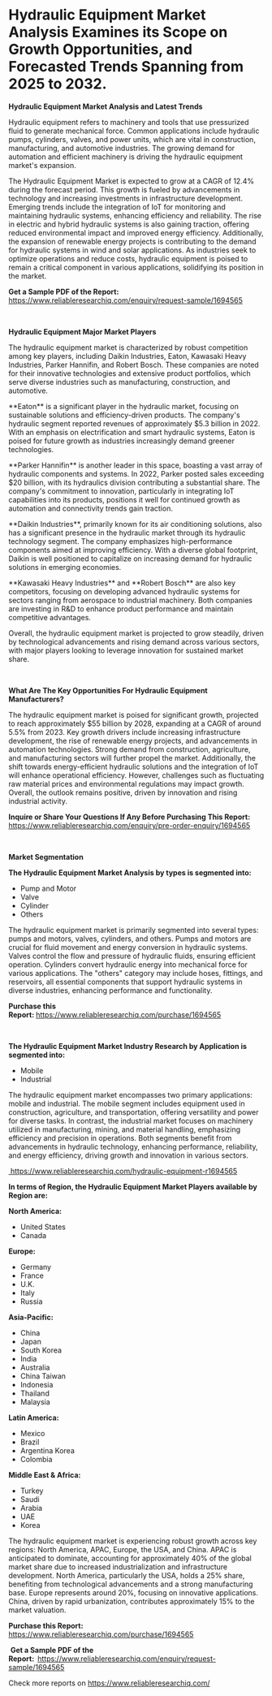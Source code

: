 <p><h1>Hydraulic Equipment Market Analysis Examines its Scope on Growth Opportunities, and Forecasted Trends Spanning from 2025 to 2032.</h1></p><p><strong>Hydraulic Equipment Market Analysis and Latest Trends</strong></p>
<p><p>Hydraulic equipment refers to machinery and tools that use pressurized fluid to generate mechanical force. Common applications include hydraulic pumps, cylinders, valves, and power units, which are vital in construction, manufacturing, and automotive industries. The growing demand for automation and efficient machinery is driving the hydraulic equipment market's expansion.</p><p>The Hydraulic Equipment Market is expected to grow at a CAGR of 12.4% during the forecast period. This growth is fueled by advancements in technology and increasing investments in infrastructure development. Emerging trends include the integration of IoT for monitoring and maintaining hydraulic systems, enhancing efficiency and reliability. The rise in electric and hybrid hydraulic systems is also gaining traction, offering reduced environmental impact and improved energy efficiency. Additionally, the expansion of renewable energy projects is contributing to the demand for hydraulic systems in wind and solar applications. As industries seek to optimize operations and reduce costs, hydraulic equipment is poised to remain a critical component in various applications, solidifying its position in the market.</p></p>
<p><strong>Get a Sample PDF of the Report:&nbsp;</strong> <a href="https://www.reliableresearchiq.com/enquiry/request-sample/1694565?utm_campaign=2132&utm_medium=2&utm_source=Github&utm_content=ia&utm_term=20022025&utm_id=hydraulic-equipment">https://www.reliableresearchiq.com/enquiry/request-sample/1694565</a></p>
<p>&nbsp;</p>
<p><strong>Hydraulic Equipment Major Market Players</strong></p>
<p><p>The hydraulic equipment market is characterized by robust competition among key players, including Daikin Industries, Eaton, Kawasaki Heavy Industries, Parker Hannifin, and Robert Bosch. These companies are noted for their innovative technologies and extensive product portfolios, which serve diverse industries such as manufacturing, construction, and automotive.</p><p>**Eaton** is a significant player in the hydraulic market, focusing on sustainable solutions and efficiency-driven products. The company's hydraulic segment reported revenues of approximately $5.3 billion in 2022. With an emphasis on electrification and smart hydraulic systems, Eaton is poised for future growth as industries increasingly demand greener technologies.</p><p>**Parker Hannifin** is another leader in this space, boasting a vast array of hydraulic components and systems. In 2022, Parker posted sales exceeding $20 billion, with its hydraulics division contributing a substantial share. The company's commitment to innovation, particularly in integrating IoT capabilities into its products, positions it well for continued growth as automation and connectivity trends gain traction.</p><p>**Daikin Industries**, primarily known for its air conditioning solutions, also has a significant presence in the hydraulic market through its hydraulic technology segment. The company emphasizes high-performance components aimed at improving efficiency. With a diverse global footprint, Daikin is well positioned to capitalize on increasing demand for hydraulic solutions in emerging economies.</p><p>**Kawasaki Heavy Industries** and **Robert Bosch** are also key competitors, focusing on developing advanced hydraulic systems for sectors ranging from aerospace to industrial machinery. Both companies are investing in R&D to enhance product performance and maintain competitive advantages.</p><p>Overall, the hydraulic equipment market is projected to grow steadily, driven by technological advancements and rising demand across various sectors, with major players looking to leverage innovation for sustained market share.</p></p>
<p>&nbsp;</p>
<p><strong>What Are The Key Opportunities For Hydraulic Equipment Manufacturers?</strong></p>
<p><p>The hydraulic equipment market is poised for significant growth, projected to reach approximately $55 billion by 2028, expanding at a CAGR of around 5.5% from 2023. Key growth drivers include increasing infrastructure development, the rise of renewable energy projects, and advancements in automation technologies. Strong demand from construction, agriculture, and manufacturing sectors will further propel the market. Additionally, the shift towards energy-efficient hydraulic solutions and the integration of IoT will enhance operational efficiency. However, challenges such as fluctuating raw material prices and environmental regulations may impact growth. Overall, the outlook remains positive, driven by innovation and rising industrial activity.</p></p>
<p><strong>Inquire or Share Your Questions If Any Before Purchasing This Report:</strong> <a href="https://www.reliableresearchiq.com/enquiry/pre-order-enquiry/1694565?utm_campaign=2132&utm_medium=2&utm_source=Github&utm_content=ia&utm_term=20022025&utm_id=hydraulic-equipment">https://www.reliableresearchiq.com/enquiry/pre-order-enquiry/1694565</a></p>
<p>&nbsp;</p>
<p><strong>Market Segmentation</strong></p>
<p><strong>The Hydraulic Equipment Market Analysis by types is segmented into:</strong></p>
<p><ul><li>Pump and Motor</li><li>Valve</li><li>Cylinder</li><li>Others</li></ul></p>
<p><p>The hydraulic equipment market is primarily segmented into several types: pumps and motors, valves, cylinders, and others. Pumps and motors are crucial for fluid movement and energy conversion in hydraulic systems. Valves control the flow and pressure of hydraulic fluids, ensuring efficient operation. Cylinders convert hydraulic energy into mechanical force for various applications. The "others" category may include hoses, fittings, and reservoirs, all essential components that support hydraulic systems in diverse industries, enhancing performance and functionality.</p></p>
<p><strong>Purchase this Report:&nbsp;</strong><a href="https://www.reliableresearchiq.com/purchase/1694565?utm_campaign=2132&utm_medium=2&utm_source=Github&utm_content=ia&utm_term=20022025&utm_id=hydraulic-equipment">https://www.reliableresearchiq.com/purchase/1694565</a></p>
<p>&nbsp;</p>
<p><strong>The Hydraulic Equipment Market Industry Research by Application is segmented into:</strong></p>
<p><ul><li>Mobile</li><li>Industrial</li></ul></p>
<p><p>The hydraulic equipment market encompasses two primary applications: mobile and industrial. The mobile segment includes equipment used in construction, agriculture, and transportation, offering versatility and power for diverse tasks. In contrast, the industrial market focuses on machinery utilized in manufacturing, mining, and material handling, emphasizing efficiency and precision in operations. Both segments benefit from advancements in hydraulic technology, enhancing performance, reliability, and energy efficiency, driving growth and innovation in various sectors.</p></p>
<p><a href="https://www.reliableresearchiq.com/hydraulic-equipment-r1694565?utm_campaign=2132&utm_medium=2&utm_source=Github&utm_content=ia&utm_term=20022025&utm_id=hydraulic-equipment">&nbsp;https://www.reliableresearchiq.com/hydraulic-equipment-r1694565</a></p>
<p><strong>In terms of Region, the Hydraulic Equipment Market Players available by Region are:</strong></p>
<p>
    <p> <strong> North America: </strong>
        <ul>
            <li>United States</li>
            <li>Canada</li>
        </ul>
        </p> 
    <p> <strong> Europe: </strong>
        <ul>
            <li>Germany</li>
            <li>France</li>
            <li>U.K.</li>
            <li>Italy</li>
            <li>Russia</li>
        </ul>
        </p> 
    <p> <strong> Asia-Pacific: </strong>
        <ul>
            <li>China</li>
            <li>Japan</li>
            <li>South Korea</li>
            <li>India</li>
            <li>Australia</li>
            <li>China Taiwan</li>
            <li>Indonesia</li>
            <li>Thailand</li>
            <li>Malaysia</li>
        </ul>
        </p> 
    <p> <strong> Latin America: </strong>
        <ul>
            <li>Mexico</li>
            <li>Brazil</li>
            <li>Argentina Korea</li>
            <li>Colombia</li>
        </ul>
        </p> 
    <p> <strong> Middle East & Africa: </strong>
        <ul>
            <li>Turkey</li>
            <li>Saudi</li>
            <li>Arabia</li>
            <li>UAE</li>
            <li>Korea</li>
        </ul>
    </p>
    </p>
<p><p>The hydraulic equipment market is experiencing robust growth across key regions: North America, APAC, Europe, the USA, and China. APAC is anticipated to dominate, accounting for approximately 40% of the global market share due to increased industrialization and infrastructure development. North America, particularly the USA, holds a 25% share, benefiting from technological advancements and a strong manufacturing base. Europe represents around 20%, focusing on innovative applications. China, driven by rapid urbanization, contributes approximately 15% to the market valuation.</p></p>
<p><strong>Purchase this Report: </strong><a href="https://www.reliableresearchiq.com/purchase/1694565?utm_campaign=2132&utm_medium=2&utm_source=Github&utm_content=ia&utm_term=20022025&utm_id=hydraulic-equipment">https://www.reliableresearchiq.com/purchase/1694565</a></p>
<p>&nbsp;<strong>Get a Sample PDF of the Report:&nbsp;&nbsp;</strong><a href="https://www.reliableresearchiq.com/enquiry/request-sample/1694565?utm_campaign=2132&utm_medium=2&utm_source=Github&utm_content=ia&utm_term=20022025&utm_id=hydraulic-equipment">https://www.reliableresearchiq.com/enquiry/request-sample/1694565</a></p>
<p><strong></strong></p>
<p>Check more reports on <a href="https://www.reliableresearchiq.com/?utm_campaign=2132&utm_medium=2&utm_source=Github&utm_content=ia&utm_term=20022025&utm_id=hydraulic-equipment">https://www.reliableresearchiq.com/</a></p>